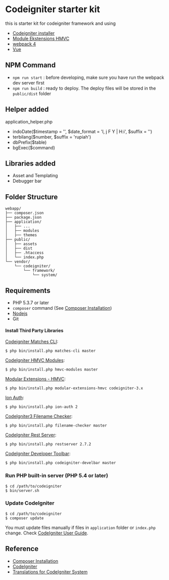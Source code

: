 # Codeigniter starter kit
this is starter kit for codeigniter framework and using
* [Codeigniter installer](https://github.com/kenjis/codeigniter-composer-installer)
* [Module Ekstensions HMVC](https://bitbucket.org/wiredesignz/codeigniter-modular-extensions-hmvc)
* [webpack 4](https://webpack.js.org)
* [Vue](https://vuejs.org)

## NPM Command
* `npm run start` : before developing, make sure you have run the webpack dev server first
* `npm run build` : ready to deploy. The deploy files will be stored in the `public/dist` folder

## Helper added
application_helper.php
* indoDate($timestamp = '', $date_format = 'l, j F Y | H:i', $suffix = '')
* terbilang($number, $suffix = 'rupiah')
* dbPrefix($table)
* bgExec($command)


## Libraries added
* Asset and Templating
* Debugger bar

## Folder Structure
```
webapp/
├── composer.json
├── package.json
├── application/
│   ├── ...
│   ├── modules
│   ├── themes
├── public/
│   ├── assets
│   ├── dist
│   ├── .htaccess
│   └── index.php
└── vendor/
    └── codeigniter/
        └── framework/
            └── system/
```

## Requirements

* PHP 5.3.7 or later
* `composer` command (See [Composer Installation](https://getcomposer.org/doc/00-intro.md#installation-linux-unix-osx))
* [Nodejs](https://nodejs.org/en/)
* Git

#### Install Third Party Libraries
[Codeigniter Matches CLI](https://github.com/avenirer/codeigniter-matches-cli):
```
$ php bin/install.php matches-cli master
```

[CodeIgniter HMVC Modules](https://github.com/jenssegers/codeigniter-hmvc-modules):
```
$ php bin/install.php hmvc-modules master
```

[Modular Extensions - HMVC](https://bitbucket.org/wiredesignz/codeigniter-modular-extensions-hmvc):
```
$ php bin/install.php modular-extensions-hmvc codeigniter-3.x
```

[Ion Auth](https://github.com/benedmunds/CodeIgniter-Ion-Auth):
```
$ php bin/install.php ion-auth 2
```

[CodeIgniter3 Filename Checker](https://github.com/kenjis/codeigniter3-filename-checker):
```
$ php bin/install.php filename-checker master
```

[CodeIgniter Rest Server](https://github.com/chriskacerguis/codeigniter-restserver):
```
$ php bin/install.php restserver 2.7.2
```
[CodeIgniter Developer Toolbar](https://github.com/JCSama/CodeIgniter-develbar):
```
$ php bin/install.php codeigniter-develbar master
```

### Run PHP built-in server (PHP 5.4 or later)
```
$ cd /path/to/codeigniter
$ bin/server.sh
```

### Update CodeIgniter
```
$ cd /path/to/codeigniter
$ composer update
```

You must update files manually if files in `application` folder or `index.php` change. Check [CodeIgniter User Guide](http://www.codeigniter.com/user_guide/installation/upgrading.html).

## Reference
* [Composer Installation](https://getcomposer.org/doc/00-intro.md#installation-linux-unix-osx)
* [CodeIgniter](https://github.com/bcit-ci/CodeIgniter)
* [Translations for CodeIgniter System](https://github.com/bcit-ci/codeigniter3-translations)
